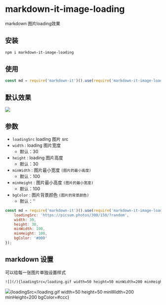 

# markdown-it-image-loading

markdown 图片loading效果


## 安装

```bash
npm i markdown-it-image-loading
```


## 使用

```js
const md = require('markdown-it')().use(require('markdown-it-image-loading'));
```


## 默认效果

![](sss) 


## 参数

* `loadingSrc` loading 图片 src 
* `width` : loading 图片宽度
    - 默认：30
* `height` : loading 图片高度
    - 默认：30
* `minWidth` : 图片最小宽度 `(图片的最小高度)`
    - 默认：100  
* `minHeight` : 图片最小高度 `(图片的最小宽度)`
    - 默认：100 
* `bgColor` : 图片背景颜色 `(图片的背景颜色)`
    - 默认：''    




```js 
const md = require('markdown-it')().use(require('markdown-it-image-loading'), {
    loadingSrc: 'https://picsum.photos/300/150/?random',
    width: 30,
    height: 30,
    minWidth: 100,
    minHeight: 100, 
    bgColor: '#000'
}); 
```

## markdown 设置

可以给每一张图片单独设置样式

```html
![](/){loadingSrc=/loading.gif width=50 height=50 minWidth=200 minHeight=200  bgColor=#ccc} 
```
![](/){loadingSrc=/loading.gif width=50 height=50 minWidth=200 minHeight=200  bgColor=#ccc} 